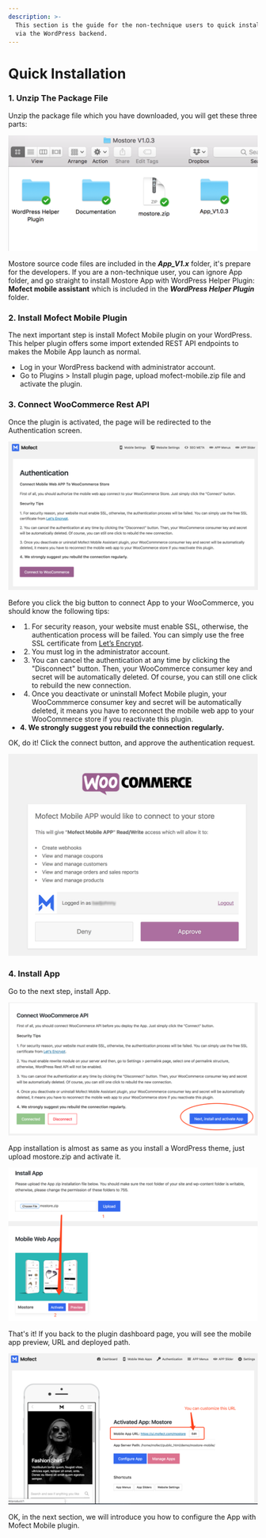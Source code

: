 ```yaml
---
description: >-
  This section is the guide for the non-technique users to quick install the App
  via the WordPress backend.
---
```


# Quick Installation

### 1. Unzip The Package File

Unzip the package file which you have downloaded, you will get these three parts:

![](.gitbook/assets/image%20%283%29.png)

Mostore source code files are included in the _**App\_V1.x**_ folder, it's prepare for the developers. If you are a non-technique user, you can ignore App folder, and go straight to install Mostore App with WordPress Helper Plugin: **Mofect mobile assistant** which is included in the _**WordPress Helper Plugin**_ folder.

### 2. Install Mofect Mobile Plugin

The next important step is install Mofect Mobile plugin on your WordPress. This helper plugin offers some import extended REST API endpoints to makes the Mobile App launch as normal.

* Log in your WordPress backend with administrator account. 
* Go to Plugins &gt; Install plugin page, upload mofect-mobile.zip file and activate the plugin.

### 3. Connect WooCommerce Rest API

Once the plugin is activated, the page will be redirected to the Authentication screen. 

![](.gitbook/assets/auth_wc.png)

Before you click the big button to connect App to your WooCommerce, you should know the following tips:

* 1. For security reason, your website must enable SSL, otherwise, the authentication process will be failed. You can simply use the free SSL certificate from [Let’s Encrypt](https://letsencrypt.org/).
* 2. You must log in the administrator account.
* 3. You can cancel the authentication at any time by clicking the "Disconnect" button. Then, your WooCommerce consumer key and secret will be automatically deleted. Of course, you can still one click to rebuild the new connection.
* 4. Once you deactivate or uninstall Mofect Mobile plugin, your WooCommmerce consumer key and secret will be automatically deleted, it means you have to reconnect the mobile web app to your WooCommerce store if you reactivate this plugin.
* **4. We strongly suggest you rebuild the connection regularly.**

OK, do it! Click the connect button, and approve the authentication request.

![](.gitbook/assets/auth_wc_approve%20%281%29.png)

### 4. Install App

Go to the next step, install App.

![](.gitbook/assets/image%20%2835%29.png)

App installation is almost as same as you install a WordPress theme, just upload mostore.zip and activate it.

![](.gitbook/assets/image%20%2837%29.png)

That's it! If you back to the plugin dashboard page, you will see the mobile app preview, URL and deployed path.

![](.gitbook/assets/image%20%289%29.png)

OK, in the next section, we will introduce you how to configure the App with Mofect Mobile plugin.

